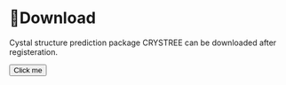 <!--
---
title: "download"
permalink: /download/
author_profile: false
---
-->
# 🍦Download
Cystal structure prediction package CRYSTREE can be downloaded after registeration.

<button data-tally-open="w4bJ6A" data-tally-hide-title="1" data-tally-emoji-text="👋" data-tally-emoji-animation="head-shake" data-tally-auto-close="1000">Click me</button>
